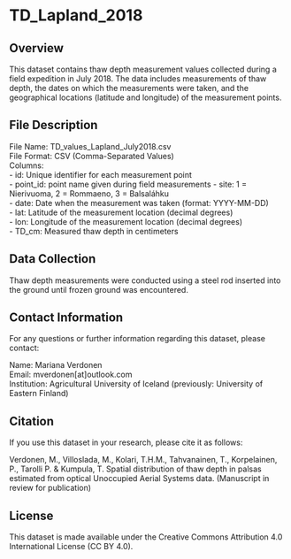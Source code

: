 # TD_Lapland_2018

## Overview

This dataset contains thaw depth measurement values collected during a field expedition in July 2018. The data includes measurements of thaw depth, the dates on which the measurements were taken, and the geographical locations (latitude and longitude) of the measurement points.

## File Description

File Name: TD_values_Lapland_July2018.csv <br/>
File Format: CSV (Comma-Separated Values) <br/>
Columns: <br/>
    - id: Unique identifier for each measurement point <br/>
    - point_id: point name given during field measurements
    - site: 1 = Nierivuoma, 2 = Rommaeno, 3 = Balsaláhku <br/>
    - date: Date when the measurement was taken (format: YYYY-MM-DD) <br/>
    - lat: Latitude of the measurement location (decimal degrees) <br/>
    - lon: Longitude of the measurement location (decimal degrees) <br/>
    - TD_cm: Measured thaw depth in centimeters <br/>

## Data Collection

Thaw depth measurements were conducted using a steel rod inserted into the ground until frozen ground was encountered.

## Contact Information

For any questions or further information regarding this dataset, please contact:

Name: Mariana Verdonen <br/>
Email: mverdonen[at]outlook.com <br/>
Institution: Agricultural University of Iceland (previously: University of Eastern Finland)

## Citation

If you use this dataset in your research, please cite it as follows:

Verdonen, M., Villoslada, M., Kolari, T.H.M., Tahvanainen, T., Korpelainen, P., Tarolli P. & Kumpula, T. Spatial distribution of thaw depth in palsas estimated from optical Unoccupied Aerial Systems data. (Manuscript in review for publication)

## License

This dataset is made available under the Creative Commons Attribution 4.0 International License (CC BY 4.0).
